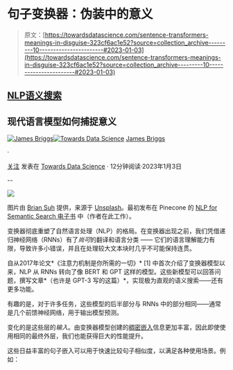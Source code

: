 # 句子变换器：伪装中的意义

> 原文：[https://towardsdatascience.com/sentence-transformers-meanings-in-disguise-323cf6ac1e52?source=collection_archive---------10-----------------------#2023-01-03](https://towardsdatascience.com/sentence-transformers-meanings-in-disguise-323cf6ac1e52?source=collection_archive---------10-----------------------#2023-01-03)

## [NLP语义搜索](https://jamescalam.medium.com/list/nlp-for-semantic-search-d3a4b96a52fe)

## 现代语言模型如何捕捉意义

[](https://jamescalam.medium.com/?source=post_page-----323cf6ac1e52--------------------------------)[![James Briggs](../Images/cb34b7011748e4d8607b7ff4a8510a93.png)](https://jamescalam.medium.com/?source=post_page-----323cf6ac1e52--------------------------------)[](https://towardsdatascience.com/?source=post_page-----323cf6ac1e52--------------------------------)[![Towards Data Science](../Images/a6ff2676ffcc0c7aad8aaf1d79379785.png)](https://towardsdatascience.com/?source=post_page-----323cf6ac1e52--------------------------------) [James Briggs](https://jamescalam.medium.com/?source=post_page-----323cf6ac1e52--------------------------------)

·

[关注](https://medium.com/m/signin?actionUrl=https%3A%2F%2Fmedium.com%2F_%2Fsubscribe%2Fuser%2Fb9d77a4ca1d1&operation=register&redirect=https%3A%2F%2Ftowardsdatascience.com%2Fsentence-transformers-meanings-in-disguise-323cf6ac1e52&user=James+Briggs&userId=b9d77a4ca1d1&source=post_page-b9d77a4ca1d1----323cf6ac1e52---------------------post_header-----------) 发表在 [Towards Data Science](https://towardsdatascience.com/?source=post_page-----323cf6ac1e52--------------------------------) · 12分钟阅读·2023年1月3日[](https://medium.com/m/signin?actionUrl=https%3A%2F%2Fmedium.com%2F_%2Fvote%2Ftowards-data-science%2F323cf6ac1e52&operation=register&redirect=https%3A%2F%2Ftowardsdatascience.com%2Fsentence-transformers-meanings-in-disguise-323cf6ac1e52&user=James+Briggs&userId=b9d77a4ca1d1&source=-----323cf6ac1e52---------------------clap_footer-----------)

--

[](https://medium.com/m/signin?actionUrl=https%3A%2F%2Fmedium.com%2F_%2Fbookmark%2Fp%2F323cf6ac1e52&operation=register&redirect=https%3A%2F%2Ftowardsdatascience.com%2Fsentence-transformers-meanings-in-disguise-323cf6ac1e52&source=-----323cf6ac1e52---------------------bookmark_footer-----------)![](../Images/edabd3baac27a7fd707b7855ea93c5c2.png)

图片由 [Brian Suh](https://unsplash.com/@_briansuh?utm_source=medium&utm_medium=referral) 提供，来源于 [Unsplash](https://unsplash.com/?utm_source=medium&utm_medium=referral)。最初发布在 Pinecone 的 [NLP for Semantic Search 电子书](https://www.pinecone.io/learn/sentence-embeddings/) 中（作者在此工作）。

变换器彻底重塑了自然语言处理（NLP）的格局。在变换器出现之前，我们凭借递归神经网络（RNNs）有了*尚可*的翻译和语言分类 —— 它们的语言理解能力有限，导致许多小错误，并且在处理较大文本块时几乎不可能保持连贯。

自从2017年论文*《注意力机制是你所需的一切》* [1] 中首次介绍了变换器模型以来，NLP 从 RNNs 转向了像 BERT 和 GPT 这样的模型。这些新模型可以回答问题，撰写文章*（也许是 GPT-3 写的这篇）*，实现极为直观的语义搜索——还有更多功能。

有趣的是，对于许多任务，这些模型的后半部分与 RNNs 中的部分相同——通常是几个前馈神经网络，用于输出模型预测。

变化的是这些层的*输入*。由变换器模型创建的[稠密嵌入](https://www.pinecone.io/learn/dense-vector-embeddings-nlp/)信息更加丰富，因此即使使用相同的最终外层，我们也能获得巨大的性能提升。

这些日益丰富的句子嵌入可以用于快速比较句子相似度，以满足各种使用场景。例如：
